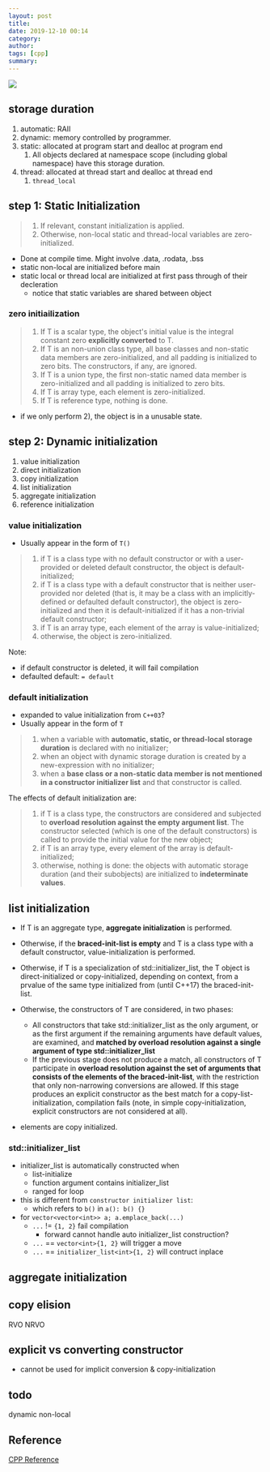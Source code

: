 ```yaml
---
layout: post
title: 
date: 2019-12-10 00:14
category: 
author: 
tags: [cpp]
summary: 
---
```


![]({{site.img_url}}/cpp_init_forest.gif)

## storage duration

1. automatic: RAII
2. dynamic: memory controlled by programmer.
3. static: allocated at program start and dealloc at program end
   1. All objects declared at namespace scope (including global namespace) have this storage duration.
4. thread: allocated at thread start and dealloc at thread end
   1. `thread_local`

## step 1: Static Initialization

> 1) If relevant, constant initialization is applied.
> 2) Otherwise, non-local static and thread-local variables are zero-initialized.

* Done at compile time. Might involve .data, .rodata, .bss
* static non-local are initialized before main
* static local or thread local are initialized at first pass through of their decleration
  * notice that static variables are shared between object

### zero initiailization

> 1) If T is a scalar type, the object's initial value is the integral constant zero **explicitly converted** to T.
> 2) If T is an non-union class type, all base classes and non-static data members are zero-initialized, 
> and all padding is initialized to zero bits. The constructors, if any, are ignored.
> 3) If T is a union type, the first non-static named data member is zero-initialized and all padding is initialized to zero bits.
> 4) If T is array type, each element is zero-initialized.
> 5) If T is reference type, nothing is done.

* if we only perform 2), the object is in a unusable state.

## step 2: Dynamic initialization

1. value initialization
2. direct initialization
3. copy initialization
4. list initialization
5. aggregate initialization
6. reference initialization

### value initialization

* Usually appear in the form of `T()`

> 1) if T is a class type with no default constructor or with a user-provided or deleted default constructor,
> the object is default-initialized;
> 2) if T is a class type with a default constructor that is neither user-provided nor deleted
> (that is, it may be a class with an implicitly-defined or defaulted default constructor),
> the object is zero-initialized and then it is default-initialized if it has a non-trivial default constructor;
> 3) if T is an array type, each element of the array is value-initialized;
> 4) otherwise, the object is zero-initialized.

Note:

* if default constructor is deleted, it will fail compilation
* defaulted default: `= default`

### default initialization

* expanded to value initialization from `C++03`?
* Usually appear in the form of `T`

> 1) when a variable with **automatic, static, or thread-local storage duration** is declared with no initializer;
> 2) when an object with dynamic storage duration is created by a new-expression with no initializer;
> 3) when a **base class or a non-static data member is not mentioned in a constructor initializer list** and that constructor is called.

The effects of default initialization are:

> 1) if T is a class type, the constructors are considered and subjected to **overload resolution against the empty argument list**.
> The constructor selected (which is one of the default constructors) is called to provide the initial value for the new object;
> 2) if T is an array type, every element of the array is default-initialized;
> 3) otherwise, nothing is done: the objects with automatic storage duration (and their subobjects) are initialized to **indeterminate values**.

## list initialization

* If T is an aggregate type, **aggregate initialization** is performed.
* Otherwise, if the **braced-init-list is empty** and T is a class type with a default constructor, value-initialization is performed.
* Otherwise, if T is a specialization of std::initializer_list, the T object is direct-initialized or copy-initialized, depending on context, 
  from a prvalue of the same type initialized from (until C++17) the braced-init-list.
* Otherwise, the constructors of T are considered, in two phases:
  * All constructors that take std::initializer_list as the only argument, or as the first argument if the remaining arguments have default values, are examined, and **matched by overload resolution against a single argument of type std::initializer_list**
  * If the previous stage does not produce a match, all constructors of T participate in **overload resolution against the set of arguments that consists of the elements of the braced-init-list**, with the restriction that only non-narrowing conversions are allowed. If this stage produces an explicit constructor as the best match for a copy-list-initialization, compilation fails (note, in simple copy-initialization, explicit constructors are not considered at all).

* elements are copy initialized.

### std::initializer_list

* initializer_list is automatically constructed when
  * list-initialize
  * function argument contains initializer_list
  * ranged for loop
* this is different from `constructor initializer list`:
  * which refers to `b()` in `a(): b() {}` 
* for `vector<vector<int>> a; a.emplace_back(...)`
  * `...` != `{1, 2}` fail compilation
    * forward cannot handle auto initializer_list construction?
  * `...` == `vector<int>{1, 2}` will trigger a move
  * `...` == `initializer_list<int>{1, 2}` will contruct inplace

## aggregate initialization



## copy elision

RVO
NRVO

## explicit vs converting constructor

* cannot be used for implicit conversion & copy-initialization

## todo

dynamic non-local
## Reference

[CPP Reference](https://en.cppreference.com/w/cpp/language/initialization)
